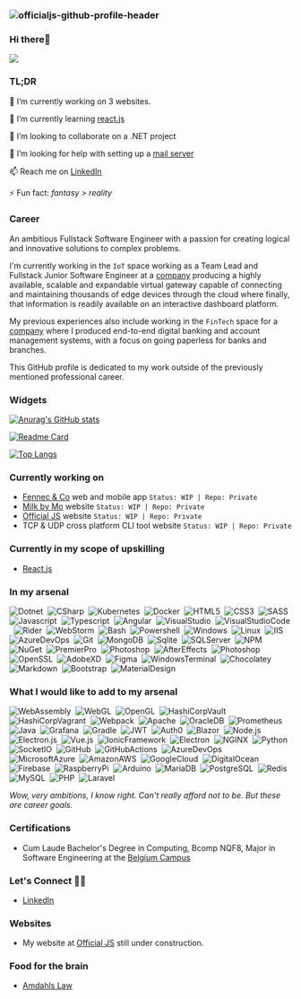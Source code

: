### ![officialjs-github-profile-header](.\officialjs-github-profile-header.png)

### Hi there🤟

![](C:\officialjs\officialjs\night-coding.gif)

### TL;DR

🔭 I’m currently working on 3 websites.

🌱 I’m currently learning [react.js](https://reactjs.org/)

👯 I’m looking to collaborate on a .NET project

🤔 I’m looking for help with setting up a [mail server](https://hub.docker.com/r/mailserver/docker-mailserver/)

📫 Reach me on [LinkedIn](https://www.linkedin.com/in/jacques-stander/)

⚡ Fun fact: *fantasy > reality*

### Career

An ambitious Fullstack Software Engineer with a passion for creating logical and innovative solutions to complex problems.

I'm currently working in the `IoT` space working as a Team Lead and Fullstack Junior Software Engineer at a [company](https://www.iotnxt.com/) producing a highly available, scalable and expandable virtual gateway capable of connecting and maintaining thousands of edge devices through the cloud where finally, that information is readily available on an interactive dashboard platform.

My previous experiences also include working in the `FinTech` space for a [company](https://corporate.sybrin.com/) where I produced end-to-end digital banking and account management systems, with a focus on going paperless for banks and branches.

This GitHub profile is dedicated to my work outside of the previously mentioned professional career.

### Widgets

[![Anurag's GitHub stats](https://github-readme-stats.vercel.app/api?username=officialjs)](https://github.com/anuraghazra/github-readme-stats)

[![Readme Card](https://github-readme-stats.vercel.app/api/pin/?username=officialjs&repo=officialjs)](https://github.com/anuraghazra/github-readme-stats)

[![Top Langs](https://github-readme-stats.vercel.app/api/top-langs/?username=officialjs&layout=compact)](https://github.com/anuraghazra/github-readme-stats)

### Currently working on

* [Fennec & Co](https://fennecandco.co.za) web and mobile app `Status: WIP | Repo: Private`
* [Milk by Mo](https://milkbymo.co.za) website `Status: WIP | Repo: Private`
* [Official JS](https://officialjs.co.za) website `Status: WIP | Repo: Private`
* TCP & UDP cross platform CLI tool website `Status: WIP | Repo: Private`

### Currently in my scope of upskilling

* [React.js](https://reactjs.org/)

### In my arsenal

![Dotnet](https://img.shields.io/badge/-Dotnet-05122A?style=flat&logo=dotnet)&nbsp;
![CSharp](https://img.shields.io/badge/-CSharp-05122A?style=flat&logo=csharp)&nbsp;
![Kubernetes](https://img.shields.io/badge/-Kubernetes-05122A?style=flat&logo=kubernetes)&nbsp;
![Docker](https://img.shields.io/badge/-Docker-05122A?style=flat&logo=docker)&nbsp;
![HTML5](https://img.shields.io/badge/-HTML5-05122A?style=flat&logo=html5)&nbsp;
![CSS3](https://img.shields.io/badge/-CSS3-05122A?style=flat&logo=css3)&nbsp;
![SASS](https://img.shields.io/badge/-SASS-05122A?style=flat&logo=sass)&nbsp;
![Javascript](https://img.shields.io/badge/-Javascript-05122A?style=flat&logo=javascript)&nbsp;
![Typescript](https://img.shields.io/badge/-Typescript-05122A?style=flat&logo=typescript)&nbsp;
![Angular](https://img.shields.io/badge/-Angular-05122A?style=flat&logo=angular)&nbsp;
![VisualStudio](https://img.shields.io/badge/-VisualStudio-05122A?style=flat&logo=visualstudio)&nbsp;
![VisualStudioCode](https://img.shields.io/badge/-VisualStudioCode-05122A?style=flat&logo=visualstudiocode)&nbsp;
![Rider](https://img.shields.io/badge/-Rider-05122A?style=flat&logo=rider)&nbsp;
![WebStorm](https://img.shields.io/badge/-WebStorm-05122A?style=flat&logo=webstorm)&nbsp;
![Bash](https://img.shields.io/badge/-Bash-05122A?style=flat&logo=bash)&nbsp;
![Powershell](https://img.shields.io/badge/-Powershell-05122A?style=flat&logo=powershell)&nbsp;
![Windows](https://img.shields.io/badge/-Windows-05122A?style=flat&logo=windows)&nbsp;
![Linux](https://img.shields.io/badge/-Linux-05122A?style=flat&logo=linux)&nbsp;
![IIS](https://img.shields.io/badge/-IIS-05122A?style=flat&logo=iis)&nbsp;
![AzureDevOps](https://img.shields.io/badge/-AzureDevOps-05122A?style=flat&logo=azuredevops)&nbsp;
![Git](https://img.shields.io/badge/-Git-05122A?style=flat&logo=git)&nbsp;
![MongoDB](https://img.shields.io/badge/-MongoDB-05122A?style=flat&logo=mongodb)&nbsp;
![Sqlite](https://img.shields.io/badge/-Sqlite-05122A?style=flat&logo=sqlite)&nbsp;
![SQLServer](https://img.shields.io/badge/-SQLServer-05122A?style=flat&logo=sqlserver)&nbsp;
![NPM](https://img.shields.io/badge/-NPM-05122A?style=flat&logo=npm)&nbsp;
![NuGet](https://img.shields.io/badge/-NuGet-05122A?style=flat&logo=nuget)&nbsp;
![PremierPro](https://img.shields.io/badge/-PremierPro-05122A?style=flat&logo=adobepremierepro)&nbsp;
![Photoshop](https://img.shields.io/badge/-Photoshop-05122A?style=flat&logo=photoshop)&nbsp;
![AfterEffects](https://img.shields.io/badge/-AfterEffects-05122A?style=flat&logo=adobeaftereffects)&nbsp;
![Photoshop](https://img.shields.io/badge/-Photoshop-05122A?style=flat&logo=adobephotoshop)&nbsp;
![OpenSSL](https://img.shields.io/badge/-OpenSSL-05122A?style=flat&logo=openssl)&nbsp;
![AdobeXD](https://img.shields.io/badge/-AdobeXD-05122A?style=flat&logo=adobexd)&nbsp;
![Figma](https://img.shields.io/badge/-Figma-05122A?style=flat&logo=figma)&nbsp;
![WindowsTerminal](https://img.shields.io/badge/-WindowsTerminal-05122A?style=flat&logo=windowsterminal)&nbsp;
![Chocolatey](https://img.shields.io/badge/-Chocolatey-05122A?style=flat&logo=chocolatey)&nbsp;
![Markdown](https://img.shields.io/badge/-Markdown-05122A?style=flat&logo=markdown)&nbsp;
![Bootstrap](https://img.shields.io/badge/-Bootstrap-05122A?style=flat&logo=bootstrap)&nbsp;
![MaterialDesign](https://img.shields.io/badge/-MaterialDesign-05122A?style=flat&logo=materialdesign)&nbsp;

### What I would like to add to my arsenal

![WebAssembly](https://img.shields.io/badge/-WebAssembly-05122A?style=flat&logo=webassembly)&nbsp;
![WebGL](https://img.shields.io/badge/-WebGL-05122A?style=flat&logo=webgl)&nbsp;
![OpenGL](https://img.shields.io/badge/-OpenGL-05122A?style=flat&logo=opengl)&nbsp;
![HashiCorpVault](https://img.shields.io/badge/-HashiCorpVault-05122A?style=flat&logo=vault)&nbsp;
![HashiCorpVagrant](https://img.shields.io/badge/-HashiCorpVagrant-05122A?style=flat&logo=vagrant)&nbsp;
![Webpack](https://img.shields.io/badge/-Webpack-05122A?style=flat&logo=webpack)&nbsp;
![Apache](https://img.shields.io/badge/-Apache-05122A?style=flat&logo=apache)&nbsp;
![OracleDB](https://img.shields.io/badge/-OracleDB-05122A?style=flat&logo=oracle)&nbsp;
![Prometheus](https://img.shields.io/badge/-Prometheus-05122A?style=flat&logo=prometheus)&nbsp;
![Java](https://img.shields.io/badge/-Java-05122A?style=flat&logo=java)&nbsp;
![Grafana](https://img.shields.io/badge/-Grafana-05122A?style=flat&logo=grafana)&nbsp;
![Gradle](https://img.shields.io/badge/-Gradle-05122A?style=flat&logo=gradle)&nbsp;
![JWT](https://img.shields.io/badge/-JWT-05122A?style=flat&logo=jsonwebtokens)&nbsp;
![Auth0](https://img.shields.io/badge/-Auth0-05122A?style=flat&logo=auth0)&nbsp;
![Blazor](https://img.shields.io/badge/-Blazor-05122A?style=flat&logo=blazor)&nbsp;
![Node.js](https://img.shields.io/badge/-Node.js-05122A?style=flat&logo=nodedotjs)&nbsp;
![Electron.js](https://img.shields.io/badge/-Electron.js-05122A?style=flat&logo=electron)&nbsp;
![Vue.js](https://img.shields.io/badge/-Vue.js-05122A?style=flat&logo=vuedotjs)&nbsp;
![IonicFramework](https://img.shields.io/badge/-IonicFramework-05122A?style=flat&logo=ionic)&nbsp;
![Electron](https://img.shields.io/badge/-Electron-05122A?style=flat&logo=electron)&nbsp;
![NGINX](https://img.shields.io/badge/-NGINX-05122A?style=flat&logo=nginx)&nbsp;
![Python](https://img.shields.io/badge/-Python-05122A?style=flat&logo=python)&nbsp;
![SocketIO](https://img.shields.io/badge/-SocketIO-05122A?style=flat&logo=socketdotio)&nbsp;
![GitHub](https://img.shields.io/badge/-GitHub-05122A?style=flat&logo=github)&nbsp;
![GitHubActions](https://img.shields.io/badge/-GitHubActions-05122A?style=flat&logo=githubactions)&nbsp;
![AzureDevOps](https://img.shields.io/badge/-AzureDevOps-05122A?style=flat&logo=nginx)&nbsp;
![MicrosoftAzure](https://img.shields.io/badge/-MicrosoftAzure-05122A?style=flat&logo=microsoftazure)&nbsp;
![AmazonAWS](https://img.shields.io/badge/-AmazonAWS-05122A?style=flat&logo=amazonaws)&nbsp;
![GoogleCloud](https://img.shields.io/badge/-GoogleCloud-05122A?style=flat&logo=googlecloud)&nbsp;
![DigitalOcean](https://img.shields.io/badge/-DigitalOcean-05122A?style=flat&logo=digitalocean)&nbsp;
![Firebase](https://img.shields.io/badge/-Firebase-05122A?style=flat&logo=firebase)&nbsp;
![RaspberryPi](https://img.shields.io/badge/-RaspberryPi-05122A?style=flat&logo=raspberrypi)&nbsp;
![Arduino](https://img.shields.io/badge/-RaspberryPi-05122A?style=flat&logo=arduino)&nbsp;
![MariaDB](https://img.shields.io/badge/-MariaDB-05122A?style=flat&logo=mariadb)&nbsp;
![PostgreSQL](https://img.shields.io/badge/-PostgreSQL-05122A?style=flat&logo=postgresql)&nbsp;
![Redis](https://img.shields.io/badge/-Redis-05122A?style=flat&logo=redis)&nbsp;
![MySQL](https://img.shields.io/badge/-MySQL-05122A?style=flat&logo=mysql)&nbsp;
![PHP](https://img.shields.io/badge/-PHP-05122A?style=flat&logo=php)&nbsp;
![Laravel](https://img.shields.io/badge/-Laravel-05122A?style=flat&logo=laravel)&nbsp;

*Wow, very ambitions, I know right. Can't really afford not to be. But these are career goals.*

### Certifications

* Cum Laude Bachelor's Degree in Computing, Bcomp NQF8, Major in Software Engineering at the [Belgium Campus](https://www.belgiumcampus.ac.za/)

### Let's Connect 🤜🤛

* [LinkedIn](https://www.linkedin.com/in/jacques-stander/)

### Websites

* My website at [Official JS](https://officialjs.co.za/) still under construction.

### Food for the brain

* [Amdahls Law](https://whatis.techtarget.com/definition/Amdahls-law)
